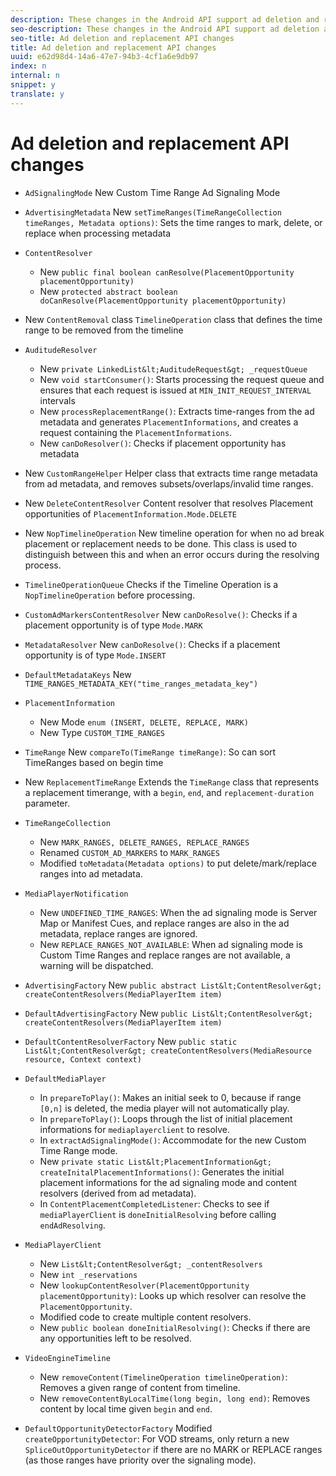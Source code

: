 ```yaml
---
description: These changes in the Android API support ad deletion and replacement.
seo-description: These changes in the Android API support ad deletion and replacement.
seo-title: Ad deletion and replacement API changes
title: Ad deletion and replacement API changes
uuid: e62d98d4-14a6-47e7-94b3-4cf1a6e9db97
index: n
internal: n
snippet: y
translate: y
---
```


# Ad deletion and replacement API changes


* `AdSignalingMode` New Custom Time Range Ad Signaling Mode

* `AdvertisingMetadata` New `setTimeRanges(TimeRangeCollection timeRanges, Metadata options)`: Sets the time ranges to mark, delete, or replace when processing metadata 

* `ContentResolver` 
    * New `public final boolean canResolve(PlacementOpportunity placementOpportunity)`
    * New `protected abstract boolean doCanResolve(PlacementOpportunity placementOpportunity)`

* New `ContentRemoval` class `TimelineOperation` class that defines the time range to be removed from the timeline 

* `AuditudeResolver` 
    * New `private LinkedList&lt;AuditudeRequest&gt; _requestQueue`
    * New `void startConsumer()`: Starts processing the  <!-- PH element: phrases/auditude-name --> request queue and ensures that each request is issued at `MIN_INIT_REQUEST_INTERVAL` intervals
    * New `processReplacementRange()`: Extracts time-ranges from the ad metadata and generates `PlacementInformations`, and creates a  <!-- PH element: phrases/auditude-name --> request containing the `PlacementInformations`.
    * New `canDoResolver()`: Checks if placement opportunity has  <!-- PH element: phrases/auditude-name --> metadata

* New `CustomRangeHelper` Helper class that extracts time range metadata from ad metadata, and removes subsets/overlaps/invalid time ranges.

* New `DeleteContentResolver` Content resolver that resolves Placement opportunities of `PlacementInformation.Mode.DELETE` 

* New `NopTimelineOperation` New timeline operation for when no ad break placement or replacement needs to be done. This class is used to distinguish between this and when an error occurs during the resolving process.

* `TimelineOperationQueue` Checks if the Timeline Operation is a `NopTimelineOperation` before processing. 

* `CustomAdMarkersContentResolver` New `canDoResolve()`: Checks if a placement opportunity is of type `Mode.MARK` 

* `MetadataResolver` New `canDoResolve()`: Checks if a placement opportunity is of type `Mode.INSERT` 

* `DefaultMetadataKeys` New `TIME_RANGES_METADATA_KEY("time_ranges_metadata_key")` 

* `PlacementInformation` 
    * New Mode `enum (INSERT, DELETE, REPLACE, MARK)`
    * New Type `CUSTOM_TIME_RANGES`

* `TimeRange` New `compareTo(TimeRange timeRange)`: So can sort TimeRanges based on begin time 

* New `ReplacementTimeRange` Extends the `TimeRange` class that represents a replacement timerange, with a `begin`, `end`, and `replacement-duration` parameter. 

* `TimeRangeCollection` 
    * New `MARK_RANGES, DELETE_RANGES, REPLACE_RANGES`
    * Renamed `CUSTOM_AD_MARKERS` to `MARK_RANGES`
    * Modified `toMetadata(Metadata options)` to put delete/mark/replace ranges into ad metadata.

* `MediaPlayerNotification` 
    * New `UNDEFINED_TIME_RANGES`: When the ad signaling mode is Server Map or Manifest Cues, and replace ranges are also in the ad metadata, replace ranges are ignored.
    * New `REPLACE_RANGES_NOT_AVAILABLE`: When ad signaling mode is Custom Time Ranges and replace ranges are not available, a warning will be dispatched.

* `AdvertisingFactory` New `public abstract List&lt;ContentResolver&gt; createContentResolvers(MediaPlayerItem item)` 

* `DefaultAdvertisingFactory` New `public List&lt;ContentResolver&gt; createContentResolvers(MediaPlayerItem item)` 

* `DefaultContentResolverFactory` New `public static List&lt;ContentResolver&gt; createContentResolvers(MediaResource resource, Context context)` 

* `DefaultMediaPlayer` 
    * In `prepareToPlay()`: Makes an initial seek to 0, because if range `[0,n]` is deleted, the media player will not automatically play.
    * In `prepareToPlay()`: Loops through the list of initial placement informations for `mediaplayerclient` to resolve.
    * In `extractAdSignalingMode()`: Accommodate for the new Custom Time Range mode.
    * New `private static List&lt;PlacementInformation&gt; createInitalPlacementInformations()`: Generates the initial placement informations for the ad signaling mode and content resolvers (derived from ad metadata).
    * In `ContentPlacementCompletedListener`: Checks to see if `mediaPlayerClient` is `doneInitialResolving` before calling `endAdResolving`.

* `MediaPlayerClient` 
    * New `List&lt;ContentResolver&gt; _contentResolvers`
    * New `int _reservations`
    * New `lookupContentResolver(PlacementOpportunity placementOpportunity)`: Looks up which resolver can resolve the `PlacementOpportunity`.
    * Modified code to create multiple content resolvers.
    * New `public boolean doneInitialResolving()`: Checks if there are any opportunities left to be resolved.

* `VideoEngineTimeline` 
    * New `removeContent(TimelineOperation timelineOperation)`: Removes a given range of content from timeline.
    * New `removeContentByLocalTime(long begin, long end)`: Removes content by local time given `begin` and `end`.

* `DefaultOpportunityDetectorFactory` Modified `createOpportunityDetector`: For VOD streams, only return a new `SpliceOutOpportunityDetector` if there are no MARK or REPLACE ranges (as those ranges have priority over the signaling mode). 

